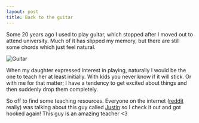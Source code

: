 ```yaml
---
layout: post
title: Back to the guitar
---
```


Some 20 years ago I used to play guitar, which stopped after I moved out to
attend university. Much of it has slipped my memory, but there are still some
chords which just feel natural.

![Guitar](https://c2.staticflickr.com/8/7385/9584166228_6ab3f8c702_c.jpg)

When my daughter expressed interest in playing, naturally I would be the one to
teach her at least initially. With kids you never know if it will stick. Or
with me for that matter; I have a tendency to get excited about things and then
suddenly drop them completely.

So off to find some teaching resources. Everyone on the internet
([reddit](https://reddit.com/r/guitar) really) was talking about this guy
called [Justin](https://www.justinguitar.com/) so I check it out and got hooked
again! This guy is an amazing teacher <3



